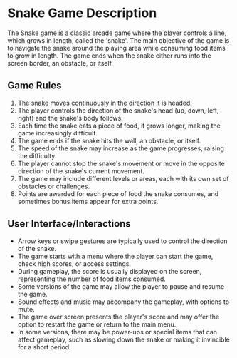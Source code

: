 # Snake Game Description

The Snake game is a classic arcade game where the player controls a line, which grows in length, called the 'snake'. The main objective of the game is to navigate the snake around the playing area while consuming food items to grow in length. The game ends when the snake either runs into the screen border, an obstacle, or itself.

## Game Rules

1. The snake moves continuously in the direction it is headed.
2. The player controls the direction of the snake's head (up, down, left, right) and the snake's body follows.
3. Each time the snake eats a piece of food, it grows longer, making the game increasingly difficult.
4. The game ends if the snake hits the wall, an obstacle, or itself.
5. The speed of the snake may increase as the game progresses, raising the difficulty.
6. The player cannot stop the snake's movement or move in the opposite direction of the snake's current movement.
7. The game may include different levels or areas, each with its own set of obstacles or challenges.
8. Points are awarded for each piece of food the snake consumes, and sometimes bonus items appear for extra points.

## User Interface/Interactions

- Arrow keys or swipe gestures are typically used to control the direction of the snake.
- The game starts with a menu where the player can start the game, check high scores, or access settings.
- During gameplay, the score is usually displayed on the screen, representing the number of food items consumed.
- Some versions of the game may allow the player to pause and resume the game.
- Sound effects and music may accompany the gameplay, with options to mute.
- The game over screen presents the player's score and may offer the option to restart the game or return to the main menu.
- In some versions, there may be power-ups or special items that can affect gameplay, such as slowing down the snake or making it invincible for a short period.